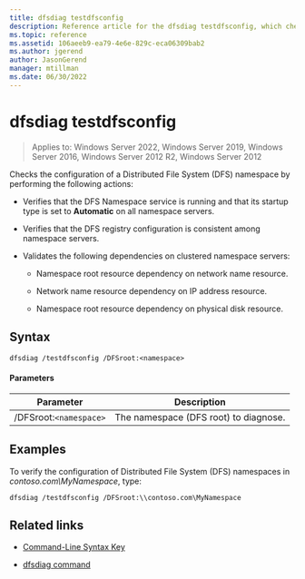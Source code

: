 ```yaml
---
title: dfsdiag testdfsconfig
description: Reference article for the dfsdiag testdfsconfig, which checks the configuration of a Distributed File System (DFS) namespace.
ms.topic: reference
ms.assetid: 106aeeb9-ea79-4e6e-829c-eca06309bab2
ms.author: jgerend
author: JasonGerend
manager: mtillman
ms.date: 06/30/2022
---
```


# dfsdiag testdfsconfig

>Applies to: Windows Server 2022, Windows Server 2019, Windows Server 2016, Windows Server 2012 R2, Windows Server 2012

Checks the configuration of a Distributed File System (DFS) namespace by performing the following actions:

- Verifies that the DFS Namespace service is running and that its  startup type is set to **Automatic** on all namespace servers.

- Verifies that the DFS registry configuration is consistent among namespace servers.

- Validates the following dependencies on clustered namespace servers:

  - Namespace root resource dependency on network name resource.

  - Network name resource dependency on IP address resource.

  - Namespace root resource dependency on physical disk resource.

## Syntax

```
dfsdiag /testdfsconfig /DFSroot:<namespace>
```

#### Parameters

| Parameter | Description |
| --------- | ----------- |
| /DFSroot:`<namespace>` | The namespace (DFS root) to diagnose. |

## Examples

To verify the configuration of Distributed File System (DFS) namespaces in *contoso.com\MyNamespace*, type:

```
dfsdiag /testdfsconfig /DFSroot:\\contoso.com\MyNamespace
```

## Related links

- [Command-Line Syntax Key](command-line-syntax-key.md)

- [dfsdiag command](dfsdiag.md)
